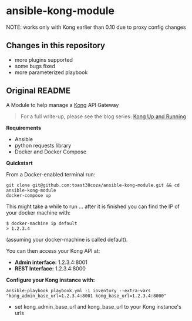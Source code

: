 
# ansible-kong-module

NOTE: works only with Kong earlier than 0.10 due to proxy config changes

## Changes in this repository

 * more plugins supported
 * some bugs fixed
 * more parameterized playbook

## Original README

A Module to help manage a [Kong](http://getkong.com) API Gateway

> For a full write-up, please see the blog series: [Kong Up and Running](http://blog.toast38coza.me/kong-up-and-running/)

**Requirements**

* Ansible
* python requests library
* Docker and Docker Compose

**Quickstart**


From a Docker-enabled terminal run:

```
git clone git@github.com:toast38coza/ansible-kong-module.git && cd ansible-kong-module
docker-compose up
```

This might take a while to run ... after it is finished you can find the IP of your docker machine with:

```
$ docker-machine ip default
> 1.2.3.4
```
(assuming your docker-machine is called default).

You can then access your Kong API at:

* **Admin interface:** 1.2.3.4:8001
* **REST Interface:** 1.2.3.4:8000


**Configure your Kong instance with:**

```
ansible-playbook playbook.yml -i inventory --extra-vars "kong_admin_base_url=1.2.3.4:8001 kong_base_url=1.2.3.4:8000"
```

* set kong_admin_base_url and kong_base_url to your Kong instance's urls
